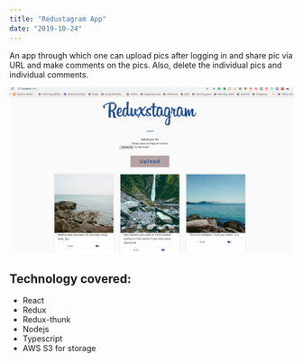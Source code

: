 ```yaml
---
title: "Reduxtagram App"
date: "2019-10-24"
---
```


An app through which one can upload pics after logging in and share pic via URL and make comments on the pics.
Also, delete the individual pics and individual comments.

![Home Page](./home-page.png)

## Technology covered:

- React
- Redux
- Redux-thunk
- Nodejs
- Typescript
- AWS S3 for storage